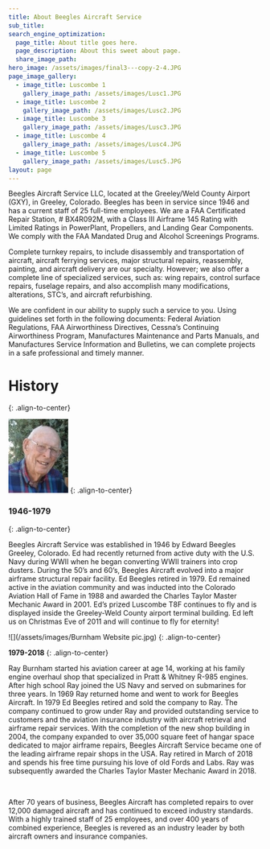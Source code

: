 ```yaml
---
title: About Beegles Aircraft Service
sub_title:
search_engine_optimization:
  page_title: About title goes here.
  page_description: About this sweet about page.
  share_image_path:
hero_image: /assets/images/final3---copy-2-4.JPG
page_image_gallery:
  - image_title: Luscombe 1
    gallery_image_path: /assets/images/Lusc1.JPG
  - image_title: Luscombe 2
    gallery_image_path: /assets/images/Lusc2.JPG
  - image_title: Luscombe 3
    gallery_image_path: /assets/images/Lusc3.JPG
  - image_title: Luscombe 4
    gallery_image_path: /assets/images/Lusc4.JPG
  - image_title: Luscombe 5
    gallery_image_path: /assets/images/Lusc5.JPG
layout: page
---
```


Beegles Aircraft Service LLC, located at the Greeley/Weld County Airport (GXY), in Greeley, Colorado. Beegles has been in service since 1946 and has a current staff of 25 full-time employees. We are a FAA Certificated Repair Station, # BX4R092M, with a Class III Airframe 145 Rating with Limited Ratings in PowerPlant, Propellers, and Landing Gear Components. We comply with the FAA Mandated Drug and Alcohol Screenings Programs.

Complete turnkey repairs, to include disassembly and transportation of aircraft, aircraft ferrying services, major structural repairs, reassembly, painting, and aircraft delivery are our specialty. However; we also offer a complete line of specialized services, such as: wing repairs, control surface repairs, fuselage repairs, and also accomplish many modifications, alterations, STC’s, and aircraft refurbishing. 

We are confident in our ability to supply such a service to you. Using guidelines set forth in the following documents: Federal Aviation Regulations, FAA Airworthiness Directives, Cessna’s Continuing Airworthiness Program, Manufactures Maintenance and Parts Manuals, and Manufactures Service Information and Bulletins, we can complete projects in a safe professional and timely manner.

# History
{: .align-to-center}

![](/assets/images/ed-profile.png)
{: .align-to-center}

### **1946-1979**
{: .align-to-center}

Beegles Aircraft Service was established in 1946 by Edward Beegles Greeley, Colorado. Ed had recently returned from active duty with the U.S. Navy during WWII when he began converting WWII trainers into crop dusters. During the 50’s and 60’s, Beegles Aircraft evolved into a major airframe structural repair facility. Ed Beegles retired in 1979. Ed remained active in the aviation community and was inducted into the Colorado Aviation Hall of Fame in 1988 and awarded the Charles Taylor Master Mechanic Award in 2001. Ed’s prized Luscombe T8F continues to fly and is displayed inside the Greeley-Weld County airport terminal building. Ed left us on Christmas Eve of 2011 and will continue to fly for eternity!

![](/assets/images/Burnham Website pic.jpg)
{: .align-to-center}

**1979-2018**
{: .align-to-center}

Ray Burnham started his aviation career at age 14, working at his family engine overhaul shop that specialized in Pratt & Whitney R-985 engines. After high school Ray joined the US Navy and served on submarines for three years. In 1969 Ray returned home and went to work for Beegles Aircraft. In 1979 Ed Beegles retired and sold the company to Ray. The company continued to grow under Ray and provided outstanding service to customers and the aviation insurance industry with aircraft retrieval and airframe repair services. With the completion of the new shop building in 2004, the company expanded to over 35,000 square feet of hangar space dedicated to major airframe repairs, Beegles Aircraft Service became one of the leading airframe repair shops in the USA. Ray retired in March of 2018 and spends his free time pursuing his love of old Fords and Labs. Ray was subsequently awarded the Charles Taylor Master Mechanic Award in 2018.

 

After 70 years of business, Beegles Aircraft has completed repairs to over 12,000 damaged aircraft and has continued to exceed industry standards. With a highly trained staff of 25 employees, and over 400 years of combined experience, Beegles is revered as an industry leader by both aircraft owners and insurance companies.